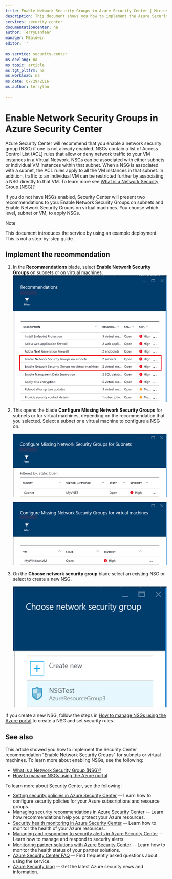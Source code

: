 ```yaml
---
title: Enable Network Security Groups in Azure Security Center | Microsoft Azure
description: This document shows you how to implement the Azure Security Center recommendation **Enable Network Security Groups**.
services: security-center
documentationcenter: na
author: TerryLanfear
manager: MBaldwin
editor: ''

ms.service: security-center
ms.devlang: na
ms.topic: article
ms.tgt_pltfrm: na
ms.workload: na
ms.date: 07/29/2016
ms.author: terrylan

---
```

# Enable Network Security Groups in Azure Security Center
Azure Security Center will recommend that you enable a network security group (NSG) if one is not already enabled. NSGs contain a list of Access Control List (ACL) rules that allow or deny network traffic to your VM instances in a Virtual Network. NSGs can be associated with either subnets or individual VM instances within that subnet. When a NSG is associated with a subnet, the ACL rules apply to all the VM instances in that subnet. In addition, traffic to an individual VM can be restricted further by associating a NSG directly to that VM. To learn more see [What is a Network Security Group (NSG)?](../virtual-network/virtual-networks-nsg.md)

If you do not have NSGs enabled, Security Center will present two recommendations to you: Enable Network Security Groups on subnets and Enable Network Security Groups on virtual machines. You choose which level, subnet or VM, to apply NSGs.

> [!NOTE]
> This document introduces the service by using an example deployment.  This is not a step-by-step guide.
> 
> 

## Implement the recommendation
1. In the **Recommendations** blade, select **Enable Network Security Groups** on subnets or on virtual machines.
   ![Enable Network Security Groups][1]
2. This opens the blade **Configure Missing Network Security Groups** for subnets or for virtual machines, depending on the recommendation that you selected. Select a subnet or a virtual machine to configure a NSG on.
   
   ![Configure NSG for subnet][2]
   
   ![Configure NSG for VM][3]
3. On the **Choose network security group** blade select an existing NSG or select to create a new NSG.
   
   ![Choose Network Security Group][4]

If you create a new NSG, follow the steps in [How to manage NSGs using the Azure portal](../virtual-network/virtual-networks-create-nsg-arm-pportal.md) to create a NSG and set security rules.

## See also
This article showed you how to implement the Security Center recommendation "Enable Network Security Groups" for subnets or virtual machines. To learn more about enabling NSGs, see the following:

* [What is a Network Security Group (NSG)?](../virtual-network/virtual-networks-nsg.md)
* [How to manage NSGs using the Azure portal](../virtual-network/virtual-networks-create-nsg-arm-pportal.md)

To learn more about Security Center, see the following:

* [Setting security policies in Azure Security Center](security-center-policies.md) -- Learn how to configure security policies for your Azure subscriptions and resource groups.
* [Managing security recommendations in Azure Security Center](security-center-recommendations.md) -- Learn how recommendations help you protect your Azure resources.
* [Security health monitoring in Azure Security Center](security-center-monitoring.md) -- Learn how to monitor the health of your Azure resources.
* [Managing and responding to security alerts in Azure Security Center](security-center-managing-and-responding-alerts.md) -- Learn how to manage and respond to security alerts.
* [Monitoring partner solutions with Azure Security Center](security-center-partner-solutions.md) -- Learn how to monitor the health status of your partner solutions.
* [Azure Security Center FAQ](security-center-faq.md) -- Find frequently asked questions about using the service.
* [Azure Security blog](http://blogs.msdn.com/b/azuresecurity/) -- Get the latest Azure security news and information.

<!--Image references-->
[1]: ./media/security-center-enable-nsg/enable-nsg.png
[2]:./media/security-center-enable-nsg/configure-nsg-for-subnet.png
[3]: ./media/security-center-enable-nsg/configure-nsg-for-vm.png
[4]: ./media/security-center-enable-nsg/choose-nsg.png
